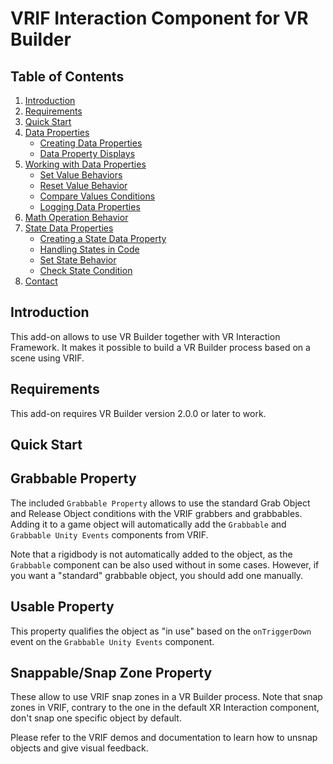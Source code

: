 # VRIF Interaction Component for VR Builder
## Table of Contents

1. [Introduction](#introduction)
1. [Requirements](#requirements)
1. [Quick Start](#quick-start)
1. [Data Properties](#data-properties)
    - [Creating Data Properties](#creating-data-properties)
    - [Data Property Displays](#data-property-displays)
1. [Working with Data Properties](#working-with-data-properties)
    - [Set Value Behaviors](#set-value-behaviors)
    - [Reset Value Behavior](#reset-value-behavior)
    - [Compare Values Conditions](#compare-values-conditions)
    - [Logging Data Properties](#logging-data-properties)
1. [Math Operation Behavior](#math-operation-behavior)
1. [State Data Properties](#state-data-properties)
    - [Creating a State Data Property](#creating-a-state-data-property)
    - [Handling States in Code](#handling-states-in-code)
    - [Set State Behavior](#set-state-behavior)
    - [Check State Condition](#check-state-condition)
1. [Contact](#contact)

## Introduction

This add-on allows to use VR Builder together with VR Interaction Framework. It makes it possible to build a VR Builder process based on a scene using VRIF. 

## Requirements

This add-on requires VR Builder version 2.0.0 or later to work.

## Quick Start


## Grabbable Property
The included `Grabbable Property` allows to use the standard Grab Object and Release Object conditions with the VRIF grabbers and grabbables. Adding it to a game object will automatically add the `Grabbable` and `Grabbable Unity Events` components from VRIF.

Note that a rigidbody is not automatically added to the object, as the `Grabbable` component can be also used without in some cases. However, if you want a "standard" grabbable object, you should add one manually.

## Usable Property
This property qualifies the object as "in use" based on the `onTriggerDown` event on the `Grabbable Unity Events` component.

## Snappable/Snap Zone Property
These allow to use VRIF snap zones in a VR Builder process. Note that snap zones in VRIF, contrary to the one in the default XR Interaction component, don't snap one specific object by default.

Please refer to the VRIF demos and documentation to learn how to unsnap objects and give visual feedback.